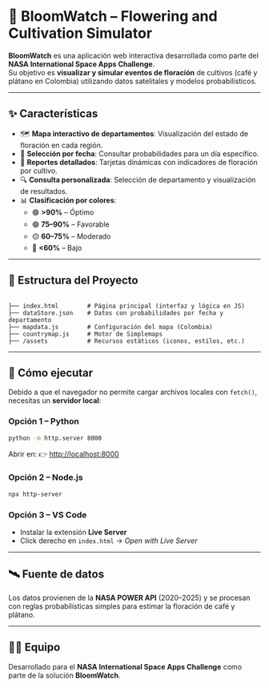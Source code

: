 
# 🌱 BloomWatch – Flowering and Cultivation Simulator

**BloomWatch** es una aplicación web interactiva desarrollada como parte del **NASA International Space Apps Challenge**.  
Su objetivo es **visualizar y simular eventos de floración** de cultivos (café y plátano en Colombia) utilizando datos satelitales y modelos probabilísticos.

---

## ✨ Características

* 🗺️ **Mapa interactivo de departamentos**: Visualización del estado de floración en cada región.  
* 📅 **Selección por fecha**: Consultar probabilidades para un día específico.  
* 🌾 **Reportes detallados**: Tarjetas dinámicas con indicadores de floración por cultivo.  
* 🔍 **Consulta personalizada**: Selección de departamento y visualización de resultados.  
* 📊 **Clasificación por colores**:
  * 🟢 **>90%** – Óptimo  
  * 🟢 **75–90%** – Favorable  
  * 🟡 **60–75%** – Moderado  
  * 🔴 **<60%** – Bajo  

---

## 📂 Estructura del Proyecto

```

├── index.html        # Página principal (interfaz y lógica en JS)
├── dataStore.json    # Datos con probabilidades por fecha y departamento
├── mapdata.js        # Configuración del mapa (Colombia)
├── countrymap.js     # Motor de Simplemaps
├── /assets           # Recursos estáticos (iconos, estilos, etc.)

````

---

## 🚀 Cómo ejecutar

Debido a que el navegador no permite cargar archivos locales con `fetch()`, necesitas un **servidor local**:

### Opción 1 – Python

```bash
python -m http.server 8000
````

Abrir en: 👉 [http://localhost:8000](http://localhost:8000)

### Opción 2 – Node.js

```bash
npx http-server
```

### Opción 3 – VS Code

* Instalar la extensión **Live Server**
* Click derecho en `index.html` → *Open with Live Server*

---

## 🛰️ Fuente de datos

Los datos provienen de la **NASA POWER API** (2020–2025) y se procesan con reglas probabilísticas simples para estimar la floración de café y plátano.

---

## 👨‍💻 Equipo

Desarrollado para el **NASA International Space Apps Challenge** como parte de la solución **BloomWatch**.

